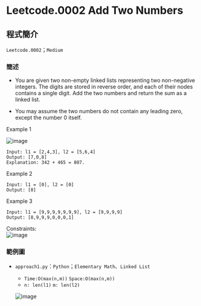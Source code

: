 # Leetcode.0002 Add Two Numbers
## 程式簡介
`Leetcode.0002`；`Medium`
### 簡述
* You are given two non-empty linked lists representing two non-negative integers. The digits are stored in reverse order, and each of their nodes contains a single digit. Add the two numbers and return the sum as a linked list.

* You may assume the two numbers do not contain any leading zero, except the number 0 itself.


Example 1  

![image](https://user-images.githubusercontent.com/93152909/157114286-c271177e-fcfd-4d44-b6ef-3df7febc9268.png)

```
Input: l1 = [2,4,3], l2 = [5,6,4]
Output: [7,0,8]
Explanation: 342 + 465 = 807.
```
Example 2
```
Input: l1 = [0], l2 = [0]
Output: [0]
```
Example 3
```
Input: l1 = [9,9,9,9,9,9,9], l2 = [9,9,9,9]
Output: [8,9,9,9,0,0,0,1]
```
Constraints:  
![image](https://user-images.githubusercontent.com/93152909/157110902-4b65a7f6-69b4-4134-b203-dc30fbbf6a71.png)

### 範例圖
* `approach1.py`：`Python`；`Elementary Math`、`Linked List`
  *  `Time:O(max(n,m))` `Space:O(max(n,m))`
  *  `n: len(l1)` `m: len(l2)` 
  
  ![image](https://user-images.githubusercontent.com/93152909/157111335-bc3400b3-e848-4c14-a80b-1b17229db905.png)

